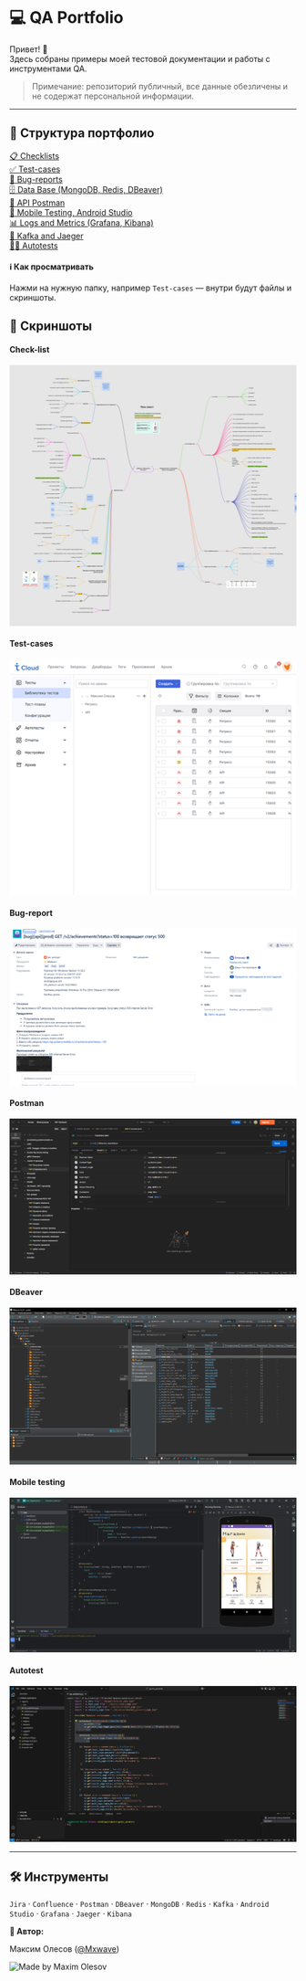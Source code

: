 # 💻 QA Portfolio

Привет! 👋  
Здесь собраны примеры моей тестовой документации и работы с инструментами QA.

> Примечание: репозиторий публичный, все данные обезличены и не содержат персональной информации.

---

## 📂 Структура портфолио

[📋 Checklists](https://github.com/MaximMxwave/QA_Portfolio/tree/main/Test_documentation/Checklists)<br>
[✅ Test-cases](https://github.com/MaximMxwave/QA_Portfolio/tree/main/Test_documentation/Test_Cases)<br>
[🐞 Bug-reports](https://github.com/MaximMxwave/QA_Portfolio/tree/main/Test_documentation/Bug_reports)<br>
[🗄️ Data Base (MongoDB, Redis, DBeaver)](https://github.com/MaximMxwave/QA_Portfolio/tree/main/Data_Base)<br>
[🔌 API Postman](https://github.com/MaximMxwave/QA_Portfolio/tree/main/Postman)<br>
[📱 Mobile Testing, Android Studio](https://github.com/MaximMxwave/QA_Portfolio/tree/main/Mobile_testing)<br>
[📊 Logs and Metrics (Grafana, Kibana)](https://github.com/MaximMxwave/QA_Portfolio/tree/main/Logs_and_Metrics)<br>
[💬 Kafka and Jaeger](https://github.com/MaximMxwave/QA_Portfolio/tree/main/Kafka_Jaeger)<br>
[🤖🧪 Autotests](https://github.com/MaximMxwave/QA_Portfolio/tree/main/Autotests)

#### ℹ️ Как просматривать
Нажми на нужную папку, например `Test-cases` — внутри будут файлы и скриншоты.


## 📸 Скриншоты

#### Check-list
![Check-lists](https://github.com/MaximMxwave/QA_Portfolio/blob/main/Test_documentation/Checklists/checklist_ice_cream.jpg)

#### Test-cases
![Test-case](https://github.com/MaximMxwave/QA_Portfolio/blob/main/Test_documentation/Test_Cases/test_cases.jpg)

#### Bug-report
![Bug-report](https://github.com/MaximMxwave/QA_Portfolio/blob/main/Test_documentation/Bug_reports/api.png)

#### Postman
![Postman request](https://github.com/MaximMxwave/QA_Portfolio/blob/main/Postman/Postman.jpg)

#### DBeaver
![DBeaver](https://github.com/MaximMxwave/QA_Portfolio/blob/main/Data_Base/DBeaver.png)

#### Mobile testing
![Mobile](https://github.com/MaximMxwave/QA_Portfolio/blob/main/Mobile_testing/debug_app.png)

#### Autotest
![Autotest](https://github.com/MaximMxwave/QA_Portfolio/blob/main/Autotests/hooks.jpg)

---

## 🛠 Инструменты
`Jira` · `Confluence` · `Postman` · `DBeaver` · `MongoDB` · `Redis` · `Kafka` · `Android Studio` · `Grafana` · `Jaeger` · `Kibana`

**👤 Автор:**

Максим Олесов ([@Mxwave](https://t.me/Mxwave))

<p align="left">
  <img src="https://img.shields.io/badge/Made%20by-Maxim%20Olesov-blue?style=for-the-badge&logo=github" alt="Made by Maxim Olesov" />
</p>
